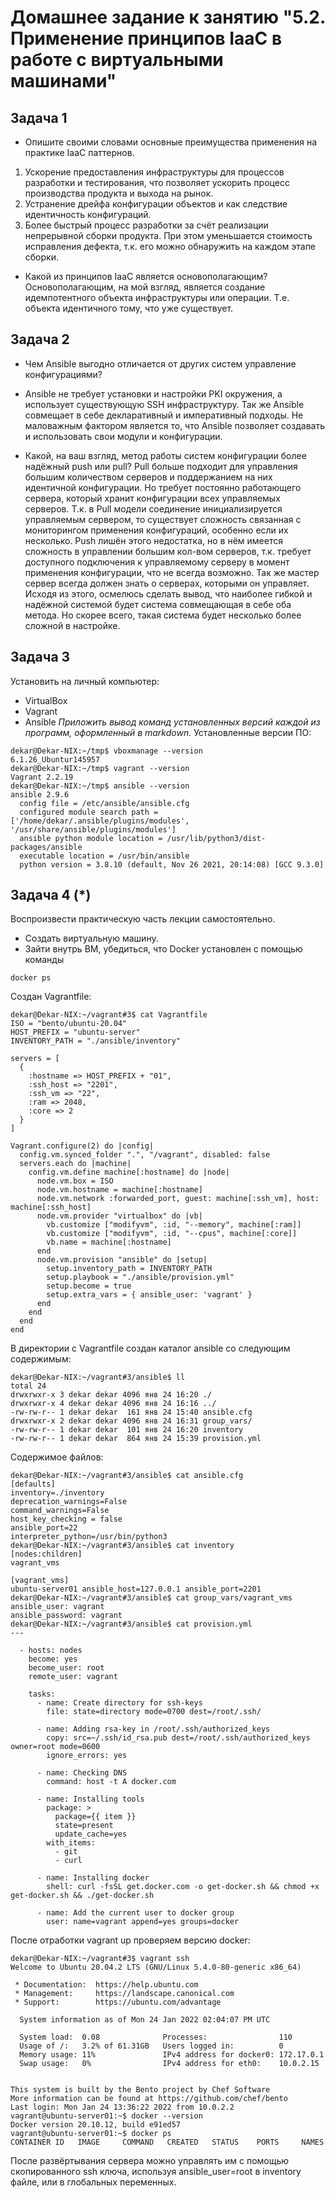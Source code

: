 
# Домашнее задание к занятию "5.2. Применение принципов IaaC в работе с виртуальными машинами"

## Задача 1

- Опишите своими словами основные преимущества применения на практике IaaC паттернов.
1. Ускорение предоставления инфраструктуры для процессов разработки и тестирования, что позволяет ускорить процесс производства продукта и выхода на рынок.
2. Устранение дрейфа конфигурации объектов и как следствие идентичность конфигураций.
3. Более быстрый процесс разработки за счёт реализации непрерывной сборки продукта.
При этом уменьшается стоимость исправления дефекта, т.к. его можно обнаружить на каждом этапе сборки.

- Какой из принципов IaaC является основополагающим?
Основополагающим, на мой взгляд, является создание идемпотентного объекта инфраструктуры или операции.
Т.е. объекта идентичного тому, что уже существует.

## Задача 2

- Чем Ansible выгодно отличается от других систем управление конфигурациями?
- Ansible не требует установки и настройки PKI окружения, а использует существующую SSH инфраструктуру.
Так же Ansible совмещает в себе декларативный и императивный подходы.
Не маловажным фактором является то, что Ansible позволяет создавать и использовать свои модули и конфигурации.

- Какой, на ваш взгляд, метод работы систем конфигурации более надёжный push или pull?
Pull больше подходит для управления большим количеством серверов и поддержанием на них идентичной конфигурации.
Но требует постоянно работающего сервера, который хранит конфигурации всех управляемых серверов. Т.к. в Pull модели соединение инициализируется управляемым сервером,
то существует сложность связанная с мониторингом применения конфигураций, особенно если их несколько.
Push лишён этого недостатка, но в нём имеется сложность в управлении большим кол-вом серверов, т.к. требует доступного подключения
к управляемому серверу в момент применения конфигурации, что не всегда возможно. Так же мастер сервер всегда должен знать о серверах, которыми он управляет.
Исходя из этого, осмелюсь сделать вывод, что наиболее гибкой и надёжной системой будет система совмещающая в себе оба метода.
Но скорее всего, такая система будет несколько более сложной в настройке.

## Задача 3

Установить на личный компьютер:

- VirtualBox
- Vagrant
- Ansible
*Приложить вывод команд установленных версий каждой из программ, оформленный в markdown.*
Установленные версии ПО:
```commandline
dekar@Dekar-NIX:~/tmp$ vboxmanage --version
6.1.26_Ubuntur145957
dekar@Dekar-NIX:~/tmp$ vagrant --version
Vagrant 2.2.19
dekar@Dekar-NIX:~/tmp$ ansible --version
ansible 2.9.6
  config file = /etc/ansible/ansible.cfg
  configured module search path = ['/home/dekar/.ansible/plugins/modules', '/usr/share/ansible/plugins/modules']
  ansible python module location = /usr/lib/python3/dist-packages/ansible
  executable location = /usr/bin/ansible
  python version = 3.8.10 (default, Nov 26 2021, 20:14:08) [GCC 9.3.0]
```

## Задача 4 (*)

Воспроизвести практическую часть лекции самостоятельно.

- Создать виртуальную машину.
- Зайти внутрь ВМ, убедиться, что Docker установлен с помощью команды
```commandline
docker ps
```
Создан Vagrantfile:

```commandline
dekar@Dekar-NIX:~/vagrant#3$ cat Vagrantfile
ISO = "bento/ubuntu-20.04"
HOST_PREFIX = "ubuntu-server"
INVENTORY_PATH = "./ansible/inventory"

servers = [
  {
    :hostname => HOST_PREFIX + "01",
    :ssh_host => "2201",
    :ssh_vm => "22",
    :ram => 2048,
    :core => 2
  }
]

Vagrant.configure(2) do |config|
  config.vm.synced_folder ".", "/vagrant", disabled: false
  servers.each do |machine|
    config.vm.define machine[:hostname] do |node|
      node.vm.box = ISO
      node.vm.hostname = machine[:hostname]
      node.vm.network :forwarded_port, guest: machine[:ssh_vm], host: machine[:ssh_host]
      node.vm.provider "virtualbox" do |vb|
        vb.customize ["modifyvm", :id, "--memory", machine[:ram]]
        vb.customize ["modifyvm", :id, "--cpus", machine[:core]]
        vb.name = machine[:hostname]
      end
      node.vm.provision "ansible" do |setup|
        setup.inventory_path = INVENTORY_PATH
        setup.playbook = "./ansible/provision.yml"
        setup.become = true
        setup.extra_vars = { ansible_user: 'vagrant' }
      end
    end
  end
end
```
В директории с Vagrantfile создан каталог ansible со следующим содержимым:

```commandline
dekar@Dekar-NIX:~/vagrant#3/ansible$ ll
total 24
drwxrwxr-x 3 dekar dekar 4096 янв 24 16:20 ./
drwxrwxr-x 4 dekar dekar 4096 янв 24 16:16 ../
-rw-rw-r-- 1 dekar dekar  161 янв 24 15:40 ansible.cfg
drwxrwxr-x 2 dekar dekar 4096 янв 24 16:31 group_vars/
-rw-rw-r-- 1 dekar dekar  101 янв 24 16:20 inventory
-rw-rw-r-- 1 dekar dekar  864 янв 24 15:39 provision.yml
```
Содержимое файлов:
```commandline
dekar@Dekar-NIX:~/vagrant#3/ansible$ cat ansible.cfg
[defaults]
inventory=./inventory
deprecation_warnings=False
command_warnings=False
host_key_checking = false
ansible_port=22
interpreter_python=/usr/bin/python3
dekar@Dekar-NIX:~/vagrant#3/ansible$ cat inventory
[nodes:children]
vagrant_vms

[vagrant_vms]
ubuntu-server01 ansible_host=127.0.0.1 ansible_port=2201
dekar@Dekar-NIX:~/vagrant#3/ansible$ cat group_vars/vagrant_vms
ansible_user: vagrant
ansible_password: vagrant
dekar@Dekar-NIX:~/vagrant#3/ansible$ cat provision.yml
---

  - hosts: nodes
    become: yes
    become_user: root
    remote_user: vagrant

    tasks:
      - name: Create directory for ssh-keys
        file: state=directory mode=0700 dest=/root/.ssh/

      - name: Adding rsa-key in /root/.ssh/authorized_keys
        copy: src=~/.ssh/id_rsa.pub dest=/root/.ssh/authorized_keys owner=root mode=0600
        ignore_errors: yes

      - name: Checking DNS
        command: host -t A docker.com

      - name: Installing tools
        package: >
          package={{ item }}
          state=present
          update_cache=yes
        with_items:
          - git
          - curl

      - name: Installing docker
        shell: curl -fsSL get.docker.com -o get-docker.sh && chmod +x get-docker.sh && ./get-docker.sh

      - name: Add the current user to docker group
        user: name=vagrant append=yes groups=docker
```

После отработки vagrant up проверяем версию docker:
```commandline
dekar@Dekar-NIX:~/vagrant#3$ vagrant ssh
Welcome to Ubuntu 20.04.2 LTS (GNU/Linux 5.4.0-80-generic x86_64)

 * Documentation:  https://help.ubuntu.com
 * Management:     https://landscape.canonical.com
 * Support:        https://ubuntu.com/advantage

  System information as of Mon 24 Jan 2022 02:04:07 PM UTC

  System load:  0.08              Processes:                110
  Usage of /:   3.2% of 61.31GB   Users logged in:          0
  Memory usage: 11%               IPv4 address for docker0: 172.17.0.1
  Swap usage:   0%                IPv4 address for eth0:    10.0.2.15


This system is built by the Bento project by Chef Software
More information can be found at https://github.com/chef/bento
Last login: Mon Jan 24 13:36:22 2022 from 10.0.2.2
vagrant@ubuntu-server01:~$ docker --version
Docker version 20.10.12, build e91ed57
vagrant@ubuntu-server01:~$ docker ps
CONTAINER ID   IMAGE     COMMAND   CREATED   STATUS    PORTS     NAMES
```
После развёртывания сервера можно управлять им с помощью скопированного ssh ключа, используя ansible_user=root в inventory файле, или в глобальных переменных.




